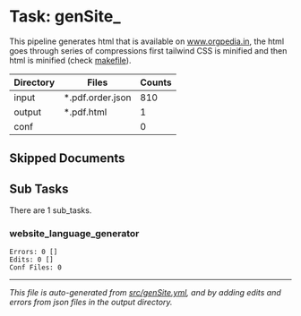 # Task: genSite_

This pipeline generates html that is available on www.orgpedia.in, the html goes through series of compressions first tailwind CSS is minified and then html is minified (check [makefile](makefile)).

| Directory    | Files                          | Counts |
|--------------|--------------------------------|--------|
| input        | *.pdf.order.json               |    810 |
| output       | *.pdf.html                     |      1 |
| conf         |                                |      0 |

## Skipped Documents

## Sub Tasks
There are 1 sub_tasks.

### website_language_generator
    Errors: 0 []
    Edits: 0 []
    Conf Files: 0


---
*This file is auto-generated from [src/genSite.yml](src/genSite.yml), and by adding edits and errors from json files in the output directory.*
